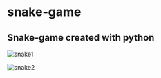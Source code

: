 # snake-game
## Snake-game created with python

![snake1](https://user-images.githubusercontent.com/84631641/190810975-d02278b8-c66b-462d-8843-0f3e41b4bf61.png)


![snake2](https://user-images.githubusercontent.com/84631641/190810993-78605189-4d4a-4432-843e-e21094223a77.png)
